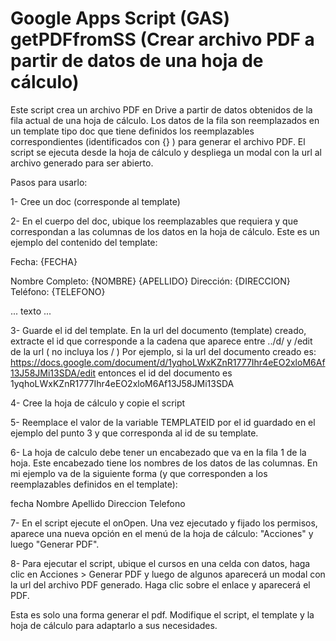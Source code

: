 # Google Apps Script (GAS) getPDFfromSS (Crear archivo PDF a partir de datos de una hoja de cálculo)

Este script crea un archivo PDF en Drive a partir de datos obtenidos de la fila actual de una hoja de cálculo. Los datos de
la fila son reemplazados en un template tipo doc que tiene definidos los reemplazables correspondientes (identificados con {} )
para generar el archivo PDF.  El script se ejecuta desde la hoja de cálculo y despliega un modal con la url al archivo generado
para ser abierto.

Pasos para usarlo:

1- Cree un doc (corresponde al template)

2- En el cuerpo del doc, ubique los reemplazables que requiera y que correspondan a las columnas de los datos en la hoja
de cálculo.  Este es un ejemplo del contenido del template:

Fecha: {FECHA}

Nombre Completo:  {NOMBRE} {APELLIDO}
Dirección: {DIRECCION}
Teléfono: {TELEFONO}

...
texto
...

3- Guarde el id del template. En la url del documento (template) creado, extracte el id que corresponde a la cadena que aparece
entre ../d/ y /edit de la url ( no incluya los / ) Por ejemplo, si la url del documento creado es:
https://docs.google.com/document/d/1yqhoLWxKZnR1777Ihr4eEO2xloM6Af13J58JMi13SDA/edit
entonces el id del documento es 1yqhoLWxKZnR1777Ihr4eEO2xloM6Af13J58JMi13SDA

4- Cree la hoja de cálculo y copie el script

5- Reemplace el valor de la variable TEMPLATEID por el id guardado en el ejemplo del punto 3 y que corresponda al id de su
template.

6- La hoja de calculo debe tener un encabezado que va en la fila 1 de la hoja.  Este encabezado tiene los nombres de los datos
de las columnas.  En mi ejemplo va de la siguiente forma (y que corresponden a los reemplazables definidos en el template):

fecha	Nombre	Apellido	Direccion	Telefono

7- En el script ejecute el onOpen.  Una vez ejecutado y fijado los permisos, aparece una nueva opción en el menú de la hoja de
cálculo: "Acciones" y luego "Generar PDF".

8- Para ejecutar el script, ubique el cursos en una celda con datos, haga clic en Acciones > Generar PDF y luego de algunos
aparecerá un modal con la url del archivo PDF generado.  Haga clic sobre el enlace y aparecerá el PDF.

Esta es solo una forma generar el pdf.  Modifique el script, el template y la hoja de cálculo para adaptarlo a sus necesidades. 
